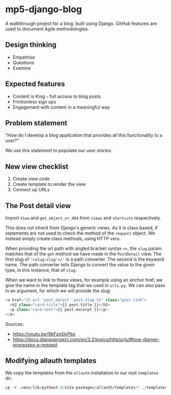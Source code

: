 # mp5-django-blog

A walkthrough project for a blog, built using Django. GitHub features are used to document Agile methodologies.

## Design thinking

- Empathise
- Questions
- Examine

## Expected features

- Content is King - full access to blog posts
- Frictionless sign ups
- Engagement with content in a meaningful way

## Problem statement

"How do I develop a blog application that provides all this functionality to a user?"

We use this statement to populate our user stories.

## New view checklist

1. Create view code
2. Create template to render the view
3. Connect up URLs

## The Post detail view

Import `View` and `get_object_or_404` from `views` and `shortcuts` respectively.

This does not inherit from Django's generic views. As it is class based, if
statements are not used to check the method of the `request` object. We instead
simply create class methods, using HTTP vers.

When providing the url path with angled bracket syntax `<>`, the `slug` param
matches that of the `get` method we have made in the `PostDetail` view. The
first slug of `'<slug:slug'>/'` is a path converter. The second is the keyword
name. The path converter tells Django to convert the value to the given type, in
this instance, that of `slug`.

When we want to link to these views, for example using an anchor href, we give
the name in the template tag that we used in `urls.py`. We can also pass in an
argument, for which we will provide the slug:

```py
<a href="{% url 'post_detail' post.slug %}" class="post-link">
  <h2 class="card-title">{{ post.title }}</h2>
  <p class="card-text">{{ post.excerpt }}</p>
</a>
```

Sources:

- <https://youtu.be/9bFzeSlxPbs>
- <https://docs.djangoproject.com/en/3.2/topics/http/urls/#how-django-processes-a-request>

## Modifying allauth templates

We copy the templates from the `allauth` installation to our root `templates`
dir:

```py
cp -r .venv/lib/python3.8/site-packages/allauth/templates/* ./templates
```

